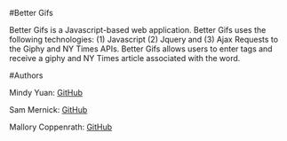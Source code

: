 #Better Gifs

Better Gifs is a Javascript-based web application. Better Gifs uses the following technologies: (1) Javascript (2) Jquery and (3) Ajax Requests to the Giphy and NY Times APIs. Better Gifs allows users to enter tags and receive a giphy and NY Times article associated with the word.

#Authors

Mindy Yuan: [GitHub](github.com/mindyyuan)

Sam Mernick: [GitHub](https://github.com/smernick)

Mallory Coppenrath: [GitHub](https://github.com/mallorycoppenrath/)
